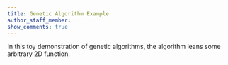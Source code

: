 ```yaml
---
title: Genetic Algorithm Example
author_staff_member: 
show_comments: true
---
```


In this toy demonstration of genetic algorithms, the algorithm leans some arbitrary 2D function.

<div id="demoContainer" ></div>
<script src="/js/demo/genetic-algorithm.js"></script>
